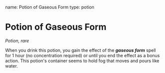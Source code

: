 name: Potion of Gaseous Form
type: potion

# Potion of Gaseous Form
_Potion, rare_

When you drink this potion, you gain the effect of the **_gaseous form_** spell for 1 hour (no concentration required) or until you end the effect as a bonus action. This potion's container seems to hold fog that moves and pours like water.
